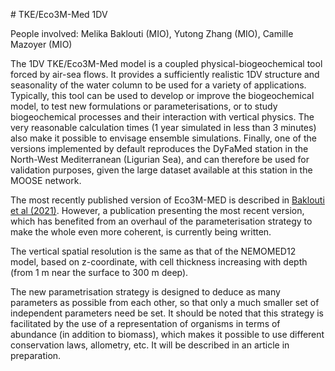 # TKE/Eco3M-Med 1DV

People involved: Melika Baklouti (MIO), Yutong Zhang (MIO), Camille Mazoyer (MIO)

The 1DV TKE/Eco3M-Med model is a coupled physical-biogeochemical tool forced by air-sea flows. It provides a sufficiently realistic 1DV structure and seasonality of the water column to be used for a variety of applications.  Typically, this tool can be used to develop or improve the biogeochemical model, to test new formulations or parameterisations, or to study biogeochemical processes and their interaction with vertical physics. The very reasonable calculation times (1 year simulated in less than 3 minutes) also make it possible to envisage ensemble simulations. Finally, one of the versions implemented by default reproduces the DyFaMed station in the North-West Mediterranean (Ligurian Sea), and can therefore be used for validation purposes, given the large dataset available at this station in the MOOSE network.

The most recently published version of Eco3M-MED is described in [Baklouti et al (2021)](https://doi.org/10.1016/j.pocean.2021.102634). However, a publication presenting the most recent version, which has benefited from an overhaul of the parameterisation strategy to make the whole even more coherent, is currently being written.

The vertical spatial resolution is the same as that of the NEMOMED12 model, based on z-coordinate, with cell thickness increasing with depth (from 1 m near the surface to 300 m deep).

The new parametrisation strategy is designed to deduce as many parameters as possible from each other, so that only a much smaller set of independent parameters need be set. It should be noted that this strategy is facilitated by the use of a representation of organisms in terms of abundance (in addition to biomass), which makes it possible to use different conservation laws, allometry, etc. It will be described in an article in preparation.
